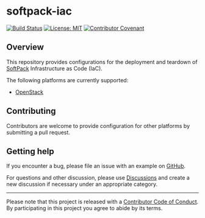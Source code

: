 # softpack-iac

[![Build Status](https://github.com/wtsi-hgi/softpack-iac/actions/workflows/tests.yml/badge.svg)](https://github.com/wtsi-hgi/softpack-iac/actions/workflows/tests.yml)
[![License: MIT](https://img.shields.io/badge/License-MIT-yellow.svg)](https://opensource.org/licenses/MIT)
[![Contributor Covenant](https://img.shields.io/badge/Contributor%20Covenant-2.1-4baaaa.svg)](code_of_conduct.md)

## Overview

This repository provides configurations for the deployment and teardown of 
[SoftPack](https://wtsi-hgi.github.io/softpack-docs/) Infrastructure as Code 
(IaC).

The following platforms are currently supported:

- [OpenStack](https://github.com/wtsi-hgi/softpack-iac/tree/main/openstack)

## Contributing

Contributors are welcome to provide configuration for other platforms by 
submitting a pull request.


## Getting help

If you encounter a bug, please file an issue with an example on 
[GitHub](https://github.com/wtsi-hgi/softpack-iac/issues).

For questions and other discussion, please use 
[Discussions](https://github.com/wtsi-hgi/softpack-iac/discussions) and create 
a new discussion if necessary under an appropriate category.

------------------------------------------------------------------------

Please note that this project is released with a [Contributor Code of
Conduct](https://www.contributor-covenant.org/version/2/1/code_of_conduct/). 
By participating in this project you agree to abide by its terms.